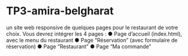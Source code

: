 # TP3-amira-belgharat
un site web responsive de quelques pages pour le restaurant de votre choix. Vous devrez intégrer les 4 pages :
● Page d’accueil (index.html), avec le menu du restaurant
● Page “Réservation” (avec formulaire de réservation)
● Page “Restaurant”
● Page “Ma commande”
